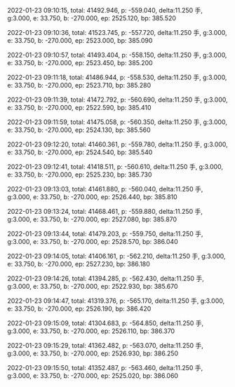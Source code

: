 2022-01-23 09:10:15, total: 41492.946, p: -559.040, delta:11.250 手, g:3.000, e: 33.750, b: -270.000, ep: 2525.120, bp: 385.520

2022-01-23 09:10:36, total: 41523.745, p: -557.720, delta:11.250 手, g:3.000, e: 33.750, b: -270.000, ep: 2523.000, bp: 385.090

2022-01-23 09:10:57, total: 41493.404, p: -558.150, delta:11.250 手, g:3.000, e: 33.750, b: -270.000, ep: 2523.450, bp: 385.200

2022-01-23 09:11:18, total: 41486.944, p: -558.530, delta:11.250 手, g:3.000, e: 33.750, b: -270.000, ep: 2523.710, bp: 385.280

2022-01-23 09:11:39, total: 41472.792, p: -560.690, delta:11.250 手, g:3.000, e: 33.750, b: -270.000, ep: 2522.590, bp: 385.410

2022-01-23 09:11:59, total: 41475.058, p: -560.350, delta:11.250 手, g:3.000, e: 33.750, b: -270.000, ep: 2524.130, bp: 385.560

2022-01-23 09:12:20, total: 41460.361, p: -559.780, delta:11.250 手, g:3.000, e: 33.750, b: -270.000, ep: 2524.540, bp: 385.540

2022-01-23 09:12:41, total: 41418.511, p: -560.610, delta:11.250 手, g:3.000, e: 33.750, b: -270.000, ep: 2525.230, bp: 385.730

2022-01-23 09:13:03, total: 41461.880, p: -560.040, delta:11.250 手, g:3.000, e: 33.750, b: -270.000, ep: 2526.440, bp: 385.810

2022-01-23 09:13:24, total: 41468.461, p: -559.880, delta:11.250 手, g:3.000, e: 33.750, b: -270.000, ep: 2527.080, bp: 385.870

2022-01-23 09:13:44, total: 41479.203, p: -559.750, delta:11.250 手, g:3.000, e: 33.750, b: -270.000, ep: 2528.570, bp: 386.040

2022-01-23 09:14:05, total: 41406.161, p: -562.210, delta:11.250 手, g:3.000, e: 33.750, b: -270.000, ep: 2527.230, bp: 386.180

2022-01-23 09:14:26, total: 41394.285, p: -562.430, delta:11.250 手, g:3.000, e: 33.750, b: -270.000, ep: 2522.930, bp: 385.670

2022-01-23 09:14:47, total: 41319.376, p: -565.170, delta:11.250 手, g:3.000, e: 33.750, b: -270.000, ep: 2526.190, bp: 386.420

2022-01-23 09:15:09, total: 41304.683, p: -564.850, delta:11.250 手, g:3.000, e: 33.750, b: -270.000, ep: 2526.110, bp: 386.370

2022-01-23 09:15:29, total: 41362.482, p: -563.070, delta:11.250 手, g:3.000, e: 33.750, b: -270.000, ep: 2526.930, bp: 386.250

2022-01-23 09:15:50, total: 41352.487, p: -563.460, delta:11.250 手, g:3.000, e: 33.750, b: -270.000, ep: 2525.020, bp: 386.060